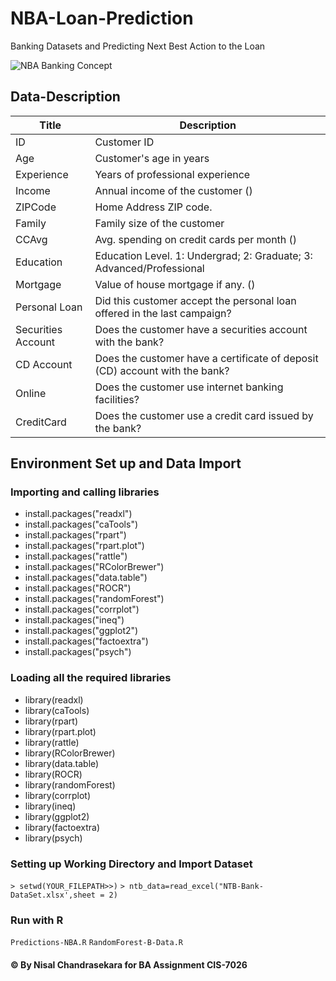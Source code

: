# NBA-Loan-Prediction
Banking Datasets and Predicting Next Best Action to the Loan

![NBA Banking Concept](https://user-images.githubusercontent.com/8001789/81504093-05d22880-9305-11ea-98e7-c0259cbcb3c7.png)


## Data-Description
| Title                | Description                                                                   |
|----------------------|-------------------------------------------------------------------------------|
| ID                   | Customer ID                                                                   |
| Age                  | Customer's age in   years                                                     |
| Experience           | Years of professional   experience                                            |
| Income               | Annual income of the   customer ()                                        |
| ZIPCode              | Home Address ZIP   code.                                                      |
| Family               | Family size of the   customer                                                 |
| CCAvg                | Avg. spending on   credit cards per month ()                              |
| Education            | Education Level. 1:   Undergrad; 2: Graduate; 3: Advanced/Professional        |
| Mortgage             | Value of house   mortgage if any. ()                                      |
| Personal Loan        | Did this customer   accept the personal loan offered in the last campaign?    |
| Securities   Account | Does the customer   have a securities account with the bank?                  |
| CD Account           | Does the customer   have a certificate of deposit (CD) account with the bank? |
| Online               | Does the customer use   internet banking facilities?                          |
| CreditCard           | Does the customer use   a credit card issued by the bank?                     |

## Environment Set up and Data Import
### Importing and calling libraries
- install.packages("readxl")
- install.packages("caTools")
- install.packages("rpart")
- install.packages("rpart.plot")
- install.packages("rattle")
- install.packages("RColorBrewer")
- install.packages("data.table")
- install.packages("ROCR")
- install.packages("randomForest")
- install.packages("corrplot")
- install.packages("ineq")
- install.packages("ggplot2")
- install.packages("factoextra")
- install.packages("psych")

### Loading all the required libraries
- library(readxl)
- library(caTools)
- library(rpart)
- library(rpart.plot)
- library(rattle)
- library(RColorBrewer)
- library(data.table)
- library(ROCR)
- library(randomForest)
- library(corrplot)
- library(ineq)
- library(ggplot2)
- library(factoextra)
- library(psych)

### Setting up Working Directory and Import Dataset
`> setwd(YOUR_FILEPATH>>)`
`> ntb_data=read_excel("NTB-Bank-DataSet.xlsx',sheet = 2)`

### Run with R
`Predictions-NBA.R`
`RandomForest-B-Data.R`


#### ©️ By Nisal Chandrasekara for BA Assignment CIS-7026


